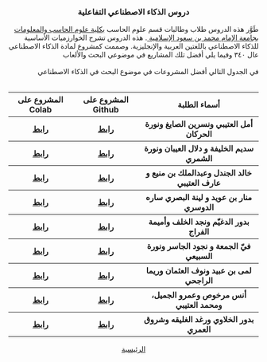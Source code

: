 <h3 align="center"><div class="arafontB"> دروس الذكاء الاصطناعي التفاعلية   </div></h3>
<div class="arafont" align="right">
طَوَّر هذه الدروس طلاب وطالبات قسم علوم الحاسب <a href="https://units.imamu.edu.sa/colleges/ComputerAndInformation/Pages/default.aspx"> بكلية علوم الحاسب والمعلومات </a><a href ="https://imamu.edu.sa/">بجامعة الإمام محمد بن سعود الإسلامية </a>. 
هذه الدروس تشرح الخوارزميات الأساسية للذكاء الاصطناعي باللغتين العربية والإنجليزية. وصممت كمشروع لمادة الذكاء الاصطناعي عال ٣٤٠
وفيما يلي أفضل تلك المشاريع في  موضوعي البحث والألعاب 
</div>
<br>
<div class="arafontB" align="right">
في الجدول التالي أفضل المشروعات في موضوع البحث في الذكاء الاصطناعي
</div>
<br>

<table dir ="rtl">
  <thead class="arafontB">
    <tr>
    <th>
                أسماء الطلبة
    </th>
    <th>
                المشروع على Github
    </th>
     <th>
                المشروع على Colab
    </th>
    </tr>
  </thead>
  <tbody class="arafont">
    <tr>
    <th>
أمل العتيبي ونسرين الصايغ ونورة الحركان
    </th>
    <th>
      <a href="https://github.com/IMISU-CS340/ph1-Group08-NourahAmalNisreen ">رابط</a>
    </th>
    <th>
      <a href="https://colab.research.google.com/drive/1ZPFdVhJmOIif1sDb0G3zkhrwl3QIWf4M">رابط</a>
    </th>
    </tr>
    <tr>
    <th>
سديم الخليفة و دلال العيبان ونورة الشمري
    </th>
    <th>
      <a href="https://github.com/IMISU-CS340/ph1-Group05-DalalNorahSadeem ">رابط</a>
    </th>
    <th>
      <a href="https://colab.research.google.com/drive/1YBM745iA-Z2vKwn01Z6rxVNk7ukdeOWS">رابط</a>
    </th>
    </tr>
    <tr>
    <th>
خالد الجندل وعبدالملك بن منيع و عارف العتيبي
    </th>
    <th>
      <a href="https://github.com/IMISU-CS340/ph1-Group16-KhalidAbdulmaleakAref-">رابط</a>
    </th>
    <th>
      <a href="https://colab.research.google.com/drive/1BepdyXoHR7xF7VpEv_uSSKFBKV6cp5QY">رابط</a>
    </th>
    </tr>
    <tr>
    <th>
منار بن عويد و لينة البصري ساره الدوسري 
    </th>
    <th>
      <a href="https://github.com/IMISU-CS340/Ph1-Group01-ManarLeenaSarah">رابط</a>
    </th>
    <th>
      <a href="https://colab.research.google.com/drive/1m06GIpkElZseJv-NGwyJgPRtEOQECVyD">رابط</a>
    </th>
    </tr>
    <tr>
    <th>
بدور الدغيّم ونجد الخلف وأميمة الفراج
    </th>
    <th>
      <a href="https://github.com/IMISU-CS340/ph1-Group06-BdoorNajdAlkalafOmyma">رابط</a>
    </th>
    <th>
      <a href="https://colab.research.google.com/drive/1Z7cHswU_BYI_X7hNvv2eft5diaZUJnTE">رابط</a>
    </th>
    </tr>
    <tr>
    <th>
 فيّ الجمعة و نجود الجاسر ونورة السبيعي 
    </th>
    <th>
      <a href="https://github.com/IMISU-CS340/ph1-Group10-FayNouraNjood">رابط</a>
    </th>
    <th>
      <a href="https://colab.research.google.com/drive/1lGvDQ-gcGbUVGngppBc2xmHQULO0v1iG">رابط</a>
    </th>
    </tr>
    <tr>
    <th>
لمى بن عبيد ونوف العثمان وريما الراجحي
    </th>
    <th>
      <a href="https://github.com/IMISU-CS340/ph1-Group13-LamaReemaNouf">رابط</a>
    </th>
    <th>
      <a href="https://colab.research.google.com/drive/16aSk0MPNi04wrYpaUpoCHVvIAl3dgTO2">رابط</a>
    </th>
    </tr>
    <tr>
    <th>
أنس مرخوص وعمرو الجميل، ومحمد العتيبي
    </th>
    <th>
      <a href="https://github.com/IMISU-CS340/ph1-Group15-AnassAmrMohamed">رابط</a>
    </th>
    <th>
      <a href="https://colab.research.google.com/drive/1PpwrjJGvdbsenfFaTmxfpM-ba4l7mjX5">رابط</a>
    </th>
    </tr>
    <tr>
    <th>
بدور الخلاوي ورغد الغليقه وشروق العمري
    </th>
    <th>
      <a href="https://github.com/IMISU-CS340/ph1-Group14-BudoorRaghadShorooq">رابط</a>
    </th>
    <th>
      <a href="https://colab.research.google.com/drive/1NQ3Co1cDQsfpg6RjEZGA67bzcPElHTjv">رابط</a>
    </th>
    </tr>
  </tbody>
</table>


<div align="center" class="arafont">
<a href="index.html">الرئيسية</a>
</div>

